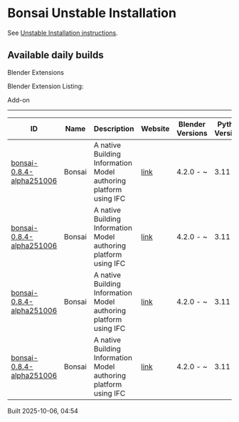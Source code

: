 # Bonsai Unstable Installation

See [Unstable Installation instructions](https://docs.bonsaibim.org/guides/development/installation.html#unstable-installation).

## Available daily builds

Blender Extensions


Blender Extension Listing:

Add-on

---

| ID | Name | Description | Website | Blender Versions | Python Versions | Platforms | Size |
| --- | --- | --- | --- | --- | --- | --- | --- |
| [bonsai-0.8.4-alpha251006](https://github.com/IfcOpenShell/IfcOpenShell/releases/download/bonsai-0.8.4-alpha2510060449/bonsai_py311-0.8.4-alpha251006-macos-arm64.zip?repository=https://raw.githubusercontent.com/IfcOpenShell/bonsai_unstable_repo/main/index.json&blender_version_min=4.2.0&platforms=macos-arm64&python_versions=3.11) | Bonsai | A native Building Information Model authoring platform using IFC | [link](https://bonsaibim.org/) | 4.2.0 - ~ | 3.11 | macos-arm64 | 129.8MB |
| [bonsai-0.8.4-alpha251006](https://github.com/IfcOpenShell/IfcOpenShell/releases/download/bonsai-0.8.4-alpha2510060449/bonsai_py311-0.8.4-alpha251006-linux-x64.zip?repository=https://raw.githubusercontent.com/IfcOpenShell/bonsai_unstable_repo/main/index.json&blender_version_min=4.2.0&platforms=linux-x64&python_versions=3.11) | Bonsai | A native Building Information Model authoring platform using IFC | [link](https://bonsaibim.org/) | 4.2.0 - ~ | 3.11 | linux-x64 | 136.4MB |
| [bonsai-0.8.4-alpha251006](https://github.com/IfcOpenShell/IfcOpenShell/releases/download/bonsai-0.8.4-alpha2510060449/bonsai_py311-0.8.4-alpha251006-macos-x64.zip?repository=https://raw.githubusercontent.com/IfcOpenShell/bonsai_unstable_repo/main/index.json&blender_version_min=4.2.0&platforms=macos-x64&python_versions=3.11) | Bonsai | A native Building Information Model authoring platform using IFC | [link](https://bonsaibim.org/) | 4.2.0 - ~ | 3.11 | macos-x64 | 126.8MB |
| [bonsai-0.8.4-alpha251006](https://github.com/IfcOpenShell/IfcOpenShell/releases/download/bonsai-0.8.4-alpha2510060449/bonsai_py311-0.8.4-alpha251006-windows-x64.zip?repository=https://raw.githubusercontent.com/IfcOpenShell/bonsai_unstable_repo/main/index.json&blender_version_min=4.2.0&platforms=windows-x64&python_versions=3.11) | Bonsai | A native Building Information Model authoring platform using IFC | [link](https://bonsaibim.org/) | 4.2.0 - ~ | 3.11 | windows-x64 | 111.3MB |

Built 2025-10-06, 04:54